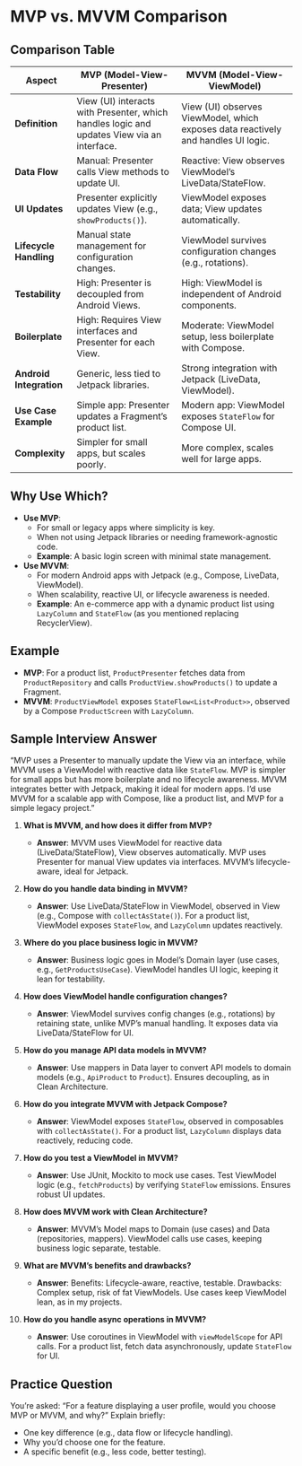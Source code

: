 # MVP vs. MVVM Comparison

## Comparison Table

| **Aspect**              | **MVP (Model-View-Presenter)**                              | **MVVM (Model-View-ViewModel)**                             |
|-------------------------|------------------------------------------------------------|------------------------------------------------------------|
| **Definition**          | View (UI) interacts with Presenter, which handles logic and updates View via an interface. | View (UI) observes ViewModel, which exposes data reactively and handles UI logic. |
| **Data Flow**          | Manual: Presenter calls View methods to update UI.          | Reactive: View observes ViewModel’s LiveData/StateFlow.    |
| **UI Updates**         | Presenter explicitly updates View (e.g., `showProducts()`). | ViewModel exposes data; View updates automatically.         |
| **Lifecycle Handling** | Manual state management for configuration changes.         | ViewModel survives configuration changes (e.g., rotations). |
| **Testability**        | High: Presenter is decoupled from Android Views.            | High: ViewModel is independent of Android components.       |
| **Boilerplate**        | High: Requires View interfaces and Presenter for each View. | Moderate: ViewModel setup, less boilerplate with Compose.   |
| **Android Integration**| Generic, less tied to Jetpack libraries.                   | Strong integration with Jetpack (LiveData, ViewModel).      |
| **Use Case Example**   | Simple app: Presenter updates a Fragment’s product list.    | Modern app: ViewModel exposes `StateFlow` for Compose UI.   |
| **Complexity**         | Simpler for small apps, but scales poorly.                 | More complex, scales well for large apps.                  |

## Why Use Which?
- **Use MVP**:
  - For small or legacy apps where simplicity is key.
  - When not using Jetpack libraries or needing framework-agnostic code.
  - **Example**: A basic login screen with minimal state management.
- **Use MVVM**:
  - For modern Android apps with Jetpack (e.g., Compose, LiveData, ViewModel).
  - When scalability, reactive UI, or lifecycle awareness is needed.
  - **Example**: An e-commerce app with a dynamic product list using `LazyColumn` and `StateFlow` (as you mentioned replacing RecyclerView).

## Example
- **MVP**: For a product list, `ProductPresenter` fetches data from `ProductRepository` and calls `ProductView.showProducts()` to update a Fragment.
- **MVVM**: `ProductViewModel` exposes `StateFlow<List<Product>>`, observed by a Compose `ProductScreen` with `LazyColumn`.

## Sample Interview Answer
“MVP uses a Presenter to manually update the View via an interface, while MVVM uses a ViewModel with reactive data like `StateFlow`. MVP is simpler for small apps but has more boilerplate and no lifecycle awareness. MVVM integrates better with Jetpack, making it ideal for modern apps. I’d use MVVM for a scalable app with Compose, like a product list, and MVP for a simple legacy project.”

1. **What is MVVM, and how does it differ from MVP?**
   - **Answer**: MVVM uses ViewModel for reactive data (LiveData/StateFlow), View observes automatically. MVP uses Presenter for manual View updates via interfaces. MVVM’s lifecycle-aware, ideal for Jetpack.

2. **How do you handle data binding in MVVM?**
   - **Answer**: Use LiveData/StateFlow in ViewModel, observed in View (e.g., Compose with `collectAsState()`). For a product list, ViewModel exposes `StateFlow`, and `LazyColumn` updates reactively.

3. **Where do you place business logic in MVVM?**
   - **Answer**: Business logic goes in Model’s Domain layer (use cases, e.g., `GetProductsUseCase`). ViewModel handles UI logic, keeping it lean for testability. 

4. **How does ViewModel handle configuration changes?**
   - **Answer**: ViewModel survives config changes (e.g., rotations) by retaining state, unlike MVP’s manual handling. It exposes data via LiveData/StateFlow for UI.

5. **How do you manage API data models in MVVM?**
   - **Answer**: Use mappers in Data layer to convert API models to domain models (e.g., `ApiProduct` to `Product`). Ensures decoupling, as in Clean Architecture.

6. **How do you integrate MVVM with Jetpack Compose?**
   - **Answer**: ViewModel exposes `StateFlow`, observed in composables with `collectAsState()`. For a product list, `LazyColumn` displays data reactively, reducing code. 

7. **How do you test a ViewModel in MVVM?**
   - **Answer**: Use JUnit, Mockito to mock use cases. Test ViewModel logic (e.g., `fetchProducts`) by verifying `StateFlow` emissions. Ensures robust UI updates.

8. **How does MVVM work with Clean Architecture?**
   - **Answer**: MVVM’s Model maps to Domain (use cases) and Data (repositories, mappers). ViewModel calls use cases, keeping business logic separate, testable.

9. **What are MVVM’s benefits and drawbacks?**
   - **Answer**: Benefits: Lifecycle-aware, reactive, testable. Drawbacks: Complex setup, risk of fat ViewModels. Use cases keep ViewModel lean, as in my projects.

10. **How do you handle async operations in MVVM?**
    - **Answer**: Use coroutines in ViewModel with `viewModelScope` for API calls. For a product list, fetch data asynchronously, update `StateFlow` for UI.
    
## Practice Question
You’re asked: “For a feature displaying a user profile, would you choose MVP or MVVM, and why?” Explain briefly:
- One key difference (e.g., data flow or lifecycle handling).
- Why you’d choose one for the feature.
- A specific benefit (e.g., less code, better testing).